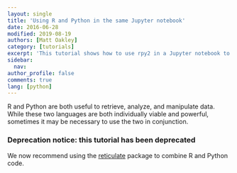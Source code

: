 ```yaml
---
layout: single
title: 'Using R and Python in the same Jupyter notebook'
date: 2016-06-28
modified: 2019-08-19
authors: [Matt Oakley]
category: [tutorials]
excerpt: 'This tutorial shows how to use rpy2 in a Jupyter notebook to run both R and Python.'
sidebar:
  nav:
author_profile: false
comments: true
lang: [python]
---
```

R and Python are both useful to retrieve, analyze, and manipulate data. While these two languages are both individually viable and powerful, sometimes it may be necessary to use the two in conjunction.

### Deprecation notice: this tutorial has been deprecated

We now recommend using the [reticulate](https://rstudio.github.io/reticulate/) package to combine R and Python code.


